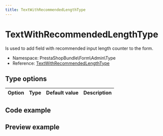 ```yaml
---
title: TextWithRecommendedLengthType
---
```


# TextWithRecommendedLengthType

Is used to add field with recommended input length counter to the form.

- Namespace: PrestaShopBundle\Form\Admin\Type
- Reference: [TextWithRecommendedLengthType](https://github.com/PrestaShop/PrestaShop/blob/8.0.x/src/PrestaShopBundle/Form/Admin/Type/TextWithRecommendedLengthType.php)

## Type options

| Option       | Type   | Default value                     | Description                                                                               |
| :----------- | :----- | :-------------------------------- | :---------------------------------------------------------------------------------------- |

## Code example


## Preview example

